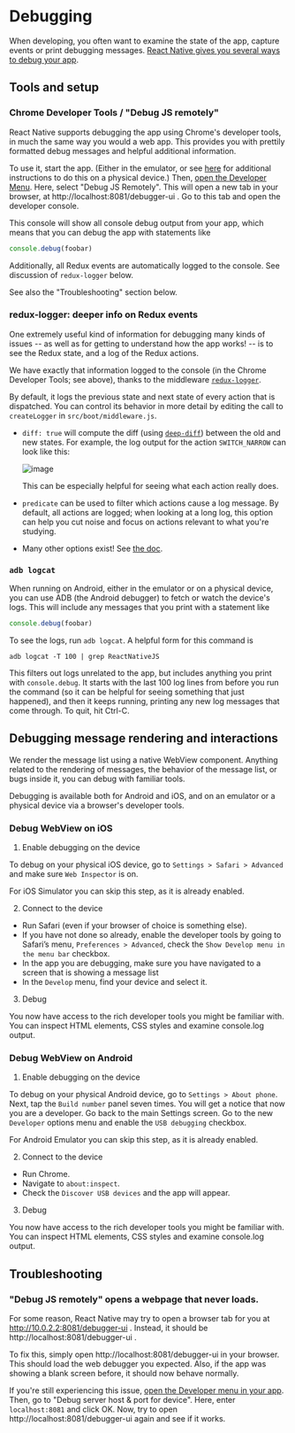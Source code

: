 # Debugging

When developing, you often want to examine the state of the app, capture
events or print debugging messages. [React Native gives you several ways to
debug your app][react-debugging].

## Tools and setup

### Chrome Developer Tools / "Debug JS remotely"

React Native supports debugging the app using Chrome's developer tools, in
much the same way you would a web app.  This provides you with prettily
formatted debug messages and helpful additional information.

To use it, start the app.  (Either in the emulator, or see
[here][chrome-devtools-device] for additional instructions to do this on a
physical device.)  Then, [open the Developer Menu][dev-menu].  Here, select
"Debug JS Remotely".  This will open a new tab in your browser, at
http://localhost:8081/debugger-ui .  Go to this tab and open the developer
console.

This console will show all console debug output from your app, which means
that you can debug the app with statements like
```js
console.debug(foobar)
```

Additionally, all Redux events are automatically logged to the console.
See discussion of `redux-logger` below.

See also the "Troubleshooting" section below.

[chrome-devtools-device]: https://facebook.github.io/react-native/docs/debugging.html#debugging-on-a-device-with-chrome-developer-tools


### redux-logger: deeper info on Redux events

One extremely useful kind of information for debugging many kinds of issues
-- as well as for getting to understand how the app works! -- is to see the
Redux state, and a log of the Redux actions.

We have exactly that information logged to the console (in the Chrome
Developer Tools; see above), thanks to the middleware
[`redux-logger`](https://github.com/evgenyrodionov/redux-logger).

By default, it logs the previous state and next state of every action that
is dispatched.  You can control its behavior in more detail by editing the
call to `createLogger` in `src/boot/middleware.js`.

* `diff: true` will compute the diff (using
  [`deep-diff`](https://github.com/flitbit/diff#simple-examples)) between the
  old and new states.  For example, the log output for the action
  `SWITCH_NARROW` can look like this:

  ![image](https://user-images.githubusercontent.com/12771126/42355493-3a24885e-8082-11e8-96d9-fc7c59e0d1d0.png)

  This can be especially helpful for seeing what each action really does.

* `predicate` can be used to filter which actions cause a log message.  By
  default, all actions are logged; when looking at a long log, this option
  can help you cut noise and focus on actions relevant to what you're
  studying.

* Many other options exist!  See [the
  doc](https://github.com/evgenyrodionov/redux-logger#options).


### `adb logcat`

When running on Android, either in the emulator or on a physical device, you
can use ADB (the Android debugger) to fetch or watch the device's logs.
This will include any messages that you print with a statement like
```js
console.debug(foobar)
```

To see the logs, run `adb logcat`.  A helpful form for this command is
```
adb logcat -T 100 | grep ReactNativeJS
```
This filters out logs unrelated to the app, but includes anything you print
with `console.debug`.  It starts with the last 100 log lines from before you
run the command (so it can be helpful for seeing something that just
happened), and then it keeps running, printing any new log messages that
come through.  To quit, hit Ctrl-C.


## Debugging message rendering and interactions

We render the message list using a native WebView component. Anything
related to the rendering of messages, the behavior of the message list, or
bugs inside it, you can debug with familiar tools.

Debugging is available both for Android and iOS, and on an emulator or
a physical device via a browser's developer tools.

### Debug WebView on iOS

1. Enable debugging on the device

To debug on your physical iOS device, go to `Settings > Safari > Advanced`
and make sure `Web Inspector` is on.

For iOS Simulator you can skip this step, as it is already enabled.

2. Connect to the device

* Run Safari (even if your browser of choice is something else).
* If you have not done so already, enable the developer tools by going to
 Safari’s menu, `Preferences > Advanced`, check the `Show Develop menu in the menu bar` checkbox.
* In the app you are debugging, make sure you have navigated to a screen that
 is showing a message list
* In the `Develop` menu, find your device and select it.

3. Debug

You now have access to the rich developer tools you might be familiar with.
You can inspect HTML elements, CSS styles and examine console.log output.

### Debug WebView on Android

1. Enable debugging on the device

To debug on your physical Android device, go to `Settings > About phone`.
Next, tap the `Build number` panel seven times. You will get a notice that
now you are a developer. Go back to the main Settings screen. Go to the new 
`Developer` options menu and enable the `USB debugging` checkbox.

For Android Emulator you can skip this step, as it is already enabled.

2. Connect to the device

* Run Chrome.
* Navigate to `about:inspect`.
* Check the `Discover USB devices` and the app will appear.

3. Debug

You now have access to the rich developer tools you might be familiar with.
You can inspect HTML elements, CSS styles and examine console.log output.

## Troubleshooting

### "Debug JS remotely" opens a webpage that never loads.

For some reason, React Native may try to open a browser tab for you at
http://10.0.2.2:8081/debugger-ui .
Instead, it should be http://localhost:8081/debugger-ui .

To fix this, simply open http://localhost:8081/debugger-ui in your browser.
This should load the web debugger you expected. Also, if the app was showing
a blank screen before, it should now behave normally.

If you're still experiencing this issue, [open the Developer menu in your app][dev-menu].
Then, go to "Debug server host & port for device". Here, enter `localhost:8081`
and click OK. Now, try to open http://localhost:8081/debugger-ui again and see
if it works.

[dev-menu]: https://facebook.github.io/react-native/docs/debugging.html#accessing-the-in-app-developer-menu
[react-debugging]: https://facebook.github.io/react-native/docs/debugging.html
